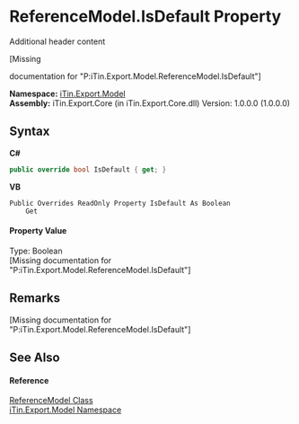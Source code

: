 # ReferenceModel.IsDefault Property 
Additional header content 

\[Missing <summary> documentation for "P:iTin.Export.Model.ReferenceModel.IsDefault"\]

**Namespace:**&nbsp;<a href="ef57ffcc-e95e-b212-5a46-9aa6f5a3511f">iTin.Export.Model</a><br />**Assembly:**&nbsp;iTin.Export.Core (in iTin.Export.Core.dll) Version: 1.0.0.0 (1.0.0.0)

## Syntax

**C#**<br />
``` C#
public override bool IsDefault { get; }
```

**VB**<br />
``` VB
Public Overrides ReadOnly Property IsDefault As Boolean
	Get
```


#### Property Value
Type: Boolean<br />\[Missing <value> documentation for "P:iTin.Export.Model.ReferenceModel.IsDefault"\]

## Remarks
\[Missing <remarks> documentation for "P:iTin.Export.Model.ReferenceModel.IsDefault"\]

## See Also


#### Reference
<a href="8182e416-dcdf-2998-698e-452866757aaf">ReferenceModel Class</a><br /><a href="ef57ffcc-e95e-b212-5a46-9aa6f5a3511f">iTin.Export.Model Namespace</a><br />